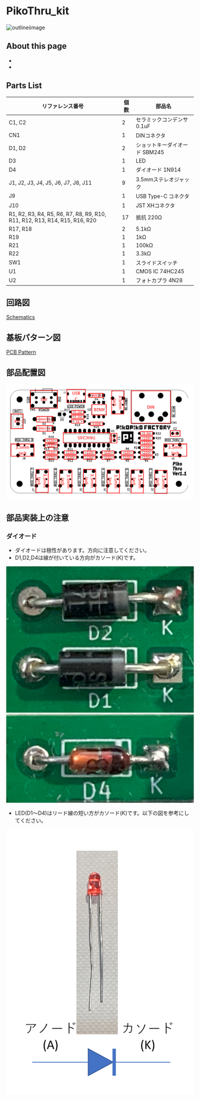 # PikoThru_kit

![outlineiimage](/image/pikothru.png)

## About this page
- 
- 

## Parts List

| リファレンス番号 | 個数 | 部品名 |
| ---------------- | ---- | -------|
|C1, C2|2|セラミックコンデンサ 0.1uF|
|CN1|1|DINコネクタ|
|D1, D2|2|ショットキーダイオード SBM245|
|D3|1|LED|
|D4|1|ダイオード 1N914|
|J1, J2, J3, J4, J5, J6, J7, J8, J11|9|3.5mmステレオジャック|
|J9|1|USB Type-C コネクタ|
|J10|1|JST XHコネクタ|
|R1, R2, R3, R4, R5, R6, R7, R8, R9, R10, R11, R12, R13, R14, R15, R16, R20|17|抵抗 220Ω|
|R17, R18|2|5.1kΩ|
|R19|1|1kΩ|
|R21|1|100kΩ|
|R22|1|3.3kΩ|
|SW1|1|スライドスイッチ|
|U1|1|CMOS IC 74HC245|
|U2|1|フォトカプラ 4N28|

## 回路図

[Schematics](/hardware/pikothru-schematic.pdf)

## 基板パターン図

[PCB Pattern](/hardware/pikothru-pattern.pdf)

## 部品配置図

![PartsPlacementChart](/image/pikothru-parts-place.png)

## 部品実装上の注意
### ダイオード
- ダイオードは極性があります。方向に注意してください。
- D1,D2,D4は線が付いている方向がカソード(K)です。

![PartsPlacementImage](/image/d1d2.jpg)
![PartsPlacementImage](/image/d4.jpg)

- LED(D1～D4)はリード線の短い方がカソード(K)です。以下の図を参考にしてください。

![PartsPlacementImage](/image/diode.PNG)



